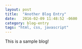 ```yaml
---
layout: post
title:  "Another Blog Entry"
date:   2016-02-09 11:48:52 -0600
category: blog-entry
tags: "html, css, javascript"
---
```


This is a sample blog!